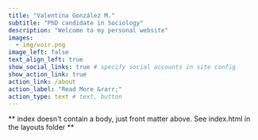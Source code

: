 ```yaml
---
title: "Valentina González M."
subtitle: "PhD candidate in Sociology"
description: "Welcome to my personal website"
images:
  - img/voir.png
image_left: false
text_align_left: true
show_social_links: true # specify social accounts in site config
show_action_link: true
action_link: /about
action_label: "Read More &rarr;"
action_type: text # text, button
---
```


** index doesn't contain a body, just front matter above.
See index.html in the layouts folder **
